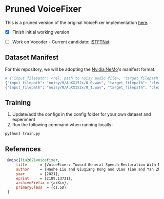 # Pruned VoiceFixer

This is a pruned version of the original VoiceFixer implementation [here](https://github.com/haoheliu/voicefixer_main).

- [x] Finish initial working version
- [ ] Work on Vocoder - Current candidate: [iSTFTNet](https://github.com/rishikksh20/iSTFTNet-pytorch)


## Dataset Manifest

For this repository, we will be adopting the [Nvidia NeMo](https://docs.nvidia.com/deeplearning/nemo/user-guide/docs/en/stable/asr/datasets.html#librispeech)'s manifest format.

```python
# {'input_filepath': <rel. path to noisy audio file>, 'target_filepath': <rel. path to clean audio file>, ... other params}
{"input_filepath": "noisy/0/AuXX152x/0_0.wav", "target_filepath": "clean/0/0_0.wav", "speaker_id": "103-1240", "gender": "f"}
{"input_filepath": "noisy/0/AuXX152x/0_1.wav", "target_filepath": "clean/0/0_1.wav", "speaker_id": "103-1240", "gender": "f"}
```

## Training

1. Update/add the configs in the config folder for your own dataset and experiment
2. Run the following command when running locally:

```bash
python3 train.py
```

## References
```BibTex
 @misc{liu2021voicefixer,   
     title      = {VoiceFixer: Toward General Speech Restoration With Neural Vocoder},   
     author     = {Haohe Liu and Qiuqiang Kong and Qiao Tian and Yan Zhao and DeLiang Wang and Chuanzeng Huang and Yuxuan Wang},  
     year       = {2021},  
     eprint     = {2109.13731},  
     archivePrefix = {arXiv},  
     primaryClass  = {cs.SD}  
 }
```